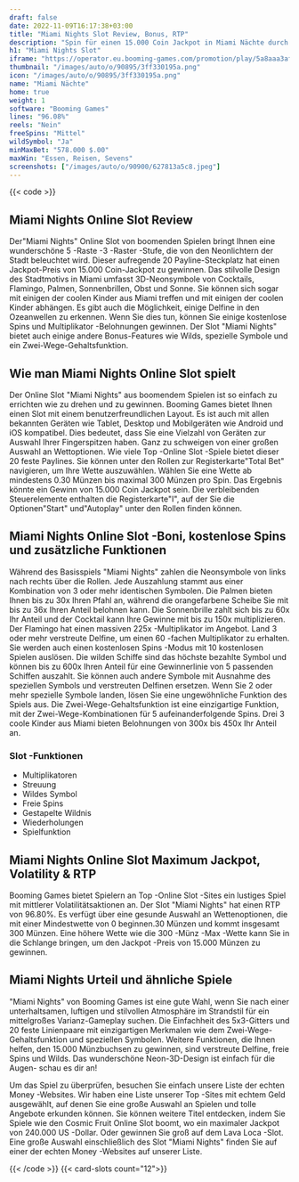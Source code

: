 ```yaml
---
draft: false
date: 2022-11-09T16:17:38+03:00
title: "Miami Nights Slot Review, Bonus, RTP"
description: "Spin für einen 15.000 Coin Jackpot in Miami Nächte durch boomende Spiele. Enthält ein einzigartiges 2-Wege-Gehaltsfunktion und spezielle Symbole! RTP, Regeln und Funktionen in Überprüfung unten."
h1: "Miami Nights Slot"
iframe: "https://operator.eu.booming-games.com/promotion/play/5a8aaa3af9684f001d000014/desktop/demo-links/en"
thumbnail: "/images/auto/o/90895/3ff330195a.png"
icon: "/images/auto/o/90895/3ff330195a.png"
name: "Miami Nächte"
home: true
weight: 1
software: "Booming Games"
lines: "96.08%"
reels: "Nein"
freeSpins: "Mittel"
wildSymbol: "Ja"
minMaxBet: "578.000 $.00"
maxWin: "Essen, Reisen, Sevens"
screenshots: ["/images/auto/o/90900/627813a5c8.jpeg"]
---
```


{{< code >}}<h2>Miami Nights Online Slot Review</h2><p>Der"Miami Nights" Online Slot von boomenden Spielen bringt Ihnen eine wunderschöne 5 -Raste -3 -Raster -Stufe, die von den Neonlichtern der Stadt beleuchtet wird. Dieser aufregende 20 Payline-Steckplatz hat einen Jackpot-Preis von 15.000 Coin-Jackpot zu gewinnen. Das stilvolle Design des Stadtmotivs in Miami umfasst 3D-Neonsymbole von Cocktails, Flamingo, Palmen, Sonnenbrillen, Obst und Sonne. Sie können sich sogar mit einigen der coolen Kinder aus Miami treffen und mit einigen der coolen Kinder abhängen. Es gibt auch die Möglichkeit, einige Delfine in den Ozeanwellen zu erkennen. Wenn Sie dies tun, können Sie einige kostenlose Spins und Multiplikator -Belohnungen gewinnen. Der Slot "Miami Nights" bietet auch einige andere Bonus-Features wie Wilds, spezielle Symbole und ein Zwei-Wege-Gehaltsfunktion.</p><h2>Wie man Miami Nights Online Slot spielt</h2><p>Der Online Slot "Miami Nights" aus boomendem Spielen ist so einfach zu errichten wie zu drehen und zu gewinnen. Booming Games bietet Ihnen einen Slot mit einem benutzerfreundlichen Layout. Es ist auch mit allen bekannten Geräten wie Tablet, Desktop und Mobilgeräten wie Android und iOS kompatibel. Dies bedeutet, dass Sie eine Vielzahl von Geräten zur Auswahl Ihrer Fingerspitzen haben. Ganz zu schweigen von einer großen Auswahl an Wettoptionen. Wie viele Top -Online Slot -Spiele bietet dieser 20 feste Paylines. Sie können unter den Rollen zur Registerkarte"Total Bet" navigieren, um Ihre Wette auszuwählen. Wählen Sie eine Wette ab mindestens 0.30 Münzen bis maximal 300 Münzen pro Spin. Das Ergebnis könnte ein Gewinn von 15.000 Coin Jackpot sein. Die verbleibenden Steuerelemente enthalten die Registerkarte"I", auf der Sie die Optionen"Start" und"Autoplay" unter den Rollen finden können.</p><h2>Miami Nights Online Slot -Boni, kostenlose Spins und zusätzliche Funktionen</h2><p>Während des Basisspiels "Miami Nights" zahlen die Neonsymbole von links nach rechts über die Rollen. Jede Auszahlung stammt aus einer Kombination von 3 oder mehr identischen Symbolen. Die Palmen bieten Ihnen bis zu 30x Ihren Pfahl an, während die orangefarbene Scheibe Sie mit bis zu 36x Ihren Anteil belohnen kann. Die Sonnenbrille zahlt sich bis zu 60x Ihr Anteil und der Cocktail kann Ihre Gewinne mit bis zu 150x multiplizieren. Der Flamingo hat einen massiven 225x -Multiplikator im Angebot. Land 3 oder mehr verstreute Delfine, um einen 60 -fachen Multiplikator zu erhalten. Sie werden auch einen kostenlosen Spins -Modus mit 10 kostenlosen Spielen auslösen. Die wilden Schiffe sind das höchste bezahlte Symbol und können bis zu 600x Ihren Anteil für eine Gewinnerlinie von 5 passenden Schiffen auszahlt. Sie können auch andere Symbole mit Ausnahme des speziellen Symbols und verstreuten Delfinen ersetzen. Wenn Sie 2 oder mehr spezielle Symbole landen, lösen Sie eine ungewöhnliche Funktion des Spiels aus. Die Zwei-Wege-Gehaltsfunktion ist eine einzigartige Funktion, mit der Zwei-Wege-Kombinationen für 5 aufeinanderfolgende Spins. Drei 3 coole Kinder aus Miami bieten Belohnungen von 300x bis 450x Ihr Anteil an.</p><h3>
Slot -Funktionen</h3><ul>
<li></span>
Multiplikatoren</li>
<li></span>
Streuung</li>
<li></span>
Wildes Symbol</li>
<li></span>
Freie Spins</li>
<li></span>
Gestapelte Wildnis</li>
<li></span>
Wiederholungen</li>
<li></span>
Spielfunktion</li></ul><h2>Miami Nights Online Slot Maximum Jackpot, Volatility & RTP</h2><p>Booming Games bietet Spielern an Top -Online Slot -Sites ein lustiges Spiel mit mittlerer Volatilitätsaktionen an. Der Slot "Miami Nights" hat einen RTP von 96.80%. Es verfügt über eine gesunde Auswahl an Wettenoptionen, die mit einer Mindestwette von 0 beginnen.30 Münzen und kommt insgesamt 300 Münzen. Eine höhere Wette wie die 300 -Münz -Max -Wette kann Sie in die Schlange bringen, um den Jackpot -Preis von 15.000 Münzen zu gewinnen.</p><h2>Miami Nights Urteil und ähnliche Spiele</h2><p>"Miami Nights" von Booming Games ist eine gute Wahl, wenn Sie nach einer unterhaltsamen, luftigen und stilvollen Atmosphäre im Strandstil für ein mittelgroßes Varianz-Gameplay suchen. Die Einfachheit des 5x3-Gitters und 20 feste Linienpaare mit einzigartigen Merkmalen wie dem Zwei-Wege-Gehaltsfunktion und speziellen Symbolen. Weitere Funktionen, die Ihnen helfen, den 15.000 Münzbuchsen zu gewinnen, sind verstreute Delfine, freie Spins und Wilds. Das wunderschöne Neon-3D-Design ist einfach für die Augen- schau es dir an!</p><p>Um das Spiel zu überprüfen, besuchen Sie einfach unsere Liste der echten Money -Websites. Wir haben eine Liste unserer Top -Sites mit echtem Geld ausgewählt, auf denen Sie eine große Auswahl an Spielen und tolle Angebote erkunden können. Sie können weitere Titel entdecken, indem Sie Spiele wie den Cosmic Fruit Online Slot boomt, wo ein maximaler Jackpot von 240.000 US -Dollar. Oder gewinnen Sie groß auf dem Lava Loca -Slot. Eine große Auswahl einschließlich des Slot "Miami Nights" finden Sie auf einer der echten Money -Websites auf unserer Liste.</p>{{< /code >}}
{{< card-slots count="12">}}